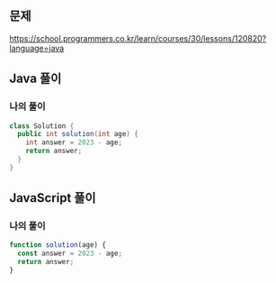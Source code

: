 ## 문제
https://school.programmers.co.kr/learn/courses/30/lessons/120820?language=java

## Java 풀이
### 나의 풀이
```java
class Solution {
  public int solution(int age) {
    int answer = 2023 - age;
    return answer;
  }
}
```

## JavaScript 풀이
### 나의 풀이
```javascript
function solution(age) {
  const answer = 2023 - age;
  return answer;
}
```
